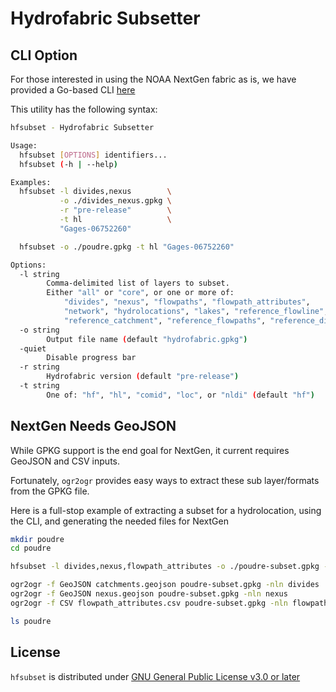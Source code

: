 
<!-- README.md is generated from README.Rmd. Please edit that file -->

# Hydrofabric Subsetter

## CLI Option

For those interested in using the NOAA NextGen fabric as is, we have
provided a Go-based CLI
[here](https://github.com/LynkerIntel/hfsubset/releases)

This utility has the following syntax:

``` bash
hfsubset - Hydrofabric Subsetter

Usage:
  hfsubset [OPTIONS] identifiers...
  hfsubset (-h | --help)

Examples:
  hfsubset -l divides,nexus        \
           -o ./divides_nexus.gpkg \
           -r "pre-release"        \
           -t hl                   \
           "Gages-06752260"

  hfsubset -o ./poudre.gpkg -t hl "Gages-06752260"

Options:
  -l string
        Comma-delimited list of layers to subset.
        Either "all" or "core", or one or more of:
            "divides", "nexus", "flowpaths", "flowpath_attributes",
            "network", "hydrolocations", "lakes", "reference_flowline",
            "reference_catchment", "reference_flowpaths", "reference_divides" (default "core")
  -o string
        Output file name (default "hydrofabric.gpkg")
  -quiet
        Disable progress bar
  -r string
        Hydrofabric version (default "pre-release")
  -t string
        One of: "hf", "hl", "comid", "loc", or "nldi" (default "hf")
```

## NextGen Needs GeoJSON

While GPKG support is the end goal for NextGen, it current requires
GeoJSON and CSV inputs.

Fortunately, `ogr2ogr` provides easy ways to extract these sub
layer/formats from the GPKG file.

Here is a full-stop example of extracting a subset for a hydrolocation,
using the CLI, and generating the needed files for NextGen

``` bash
mkdir poudre
cd poudre

hfsubset -l divides,nexus,flowpath_attributes -o ./poudre-subset.gpkg -r "pre-release" -t hl "Gages-06752260"

ogr2ogr -f GeoJSON catchments.geojson poudre-subset.gpkg -nln divides  
ogr2ogr -f GeoJSON nexus.geojson poudre-subset.gpkg -nln nexus
ogr2ogr -f CSV flowpath_attributes.csv poudre-subset.gpkg -nln flowpath_attributes

ls poudre
```

## License

`hfsubset` is distributed under [GNU General Public License v3.0 or later](LICENSE.md)
